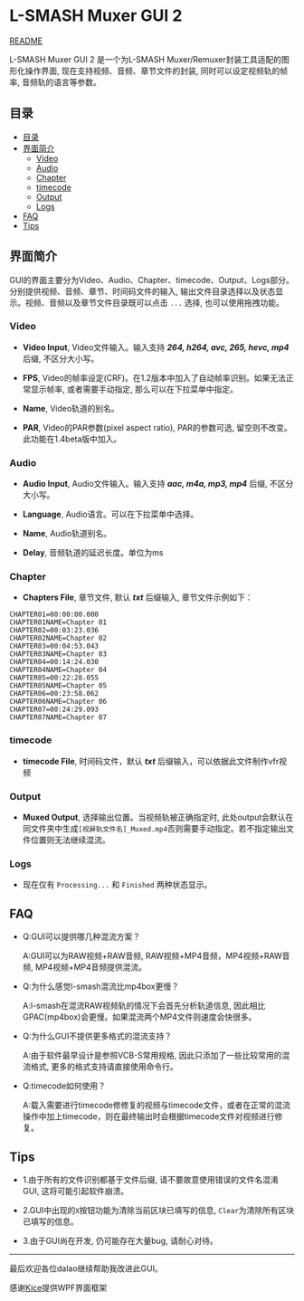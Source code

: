 L-SMASH Muxer GUI 2
===========================

[README](https://github.com/amefs/lsmash-muxer-gui/blob/v2.0/README.md)

L-SMASH Muxer GUI 2 是一个为L-SMASH Muxer/Remuxer封装工具适配的图形化操作界面, 现在支持视频、音频、章节文件的封装, 同时可以设定视频轨的帧率, 音频轨的语言等参数。

## 目录
- [目录](#%E7%9B%AE%E5%BD%95)
- [界面简介](#%E7%95%8C%E9%9D%A2%E7%AE%80%E4%BB%8B)
	- [Video](#video)
	- [Audio](#audio)
	- [Chapter](#chapter)
	- [timecode](#timecode)
	- [Output](#output)
	- [Logs](#logs)
- [FAQ](#faq)
- [Tips](#tips)
	
## 界面简介

GUI的界面主要分为Video、Audio、Chapter、timecode、Output、Logs部分。分别提供视频、音频、章节、时间码文件的输入, 输出文件目录选择以及状态显示。视频、音频以及章节文件目录既可以点击 `...` 选择, 也可以使用拖拽功能。

### Video

+ **Video Input**, Video文件输入。输入支持 ***264, h264, avc, 265, hevc, mp4*** 后缀, 不区分大小写。

+ **FPS**, Video的帧率设定(CRF)。在1.2版本中加入了自动帧率识别。如果无法正常显示帧率, 或者需要手动指定, 那么可以在下拉菜单中指定。

+ **Name**, Video轨道的别名。

+ **PAR**, Video的PAR参数(pixel aspect ratio), PAR的参数可选, 留空则不改变。此功能在1.4beta版中加入。

### Audio

+ **Audio Input**, Audio文件输入。输入支持 ***aac, m4a, mp3, mp4*** 后缀, 不区分大小写。

+ **Language**, Audio语言。可以在下拉菜单中选择。

+ **Name**, Audio轨道别名。

+ **Delay**, 音频轨道的延迟长度。单位为ms

### Chapter

+ **Chapters File**, 章节文件, 默认 ***txt*** 后缀输入, 章节文件示例如下：

```
CHAPTER01=00:00:00.000
CHAPTER01NAME=Chapter 01
CHAPTER02=00:03:23.036
CHAPTER02NAME=Chapter 02
CHAPTER03=00:04:53.043
CHAPTER03NAME=Chapter 03
CHAPTER04=00:14:24.030
CHAPTER04NAME=Chapter 04
CHAPTER05=00:22:28.055
CHAPTER05NAME=Chapter 05
CHAPTER06=00:23:58.062
CHAPTER06NAME=Chapter 06
CHAPTER07=00:24:29.093
CHAPTER07NAME=Chapter 07

```
### timecode

+ **timecode File**, 时间码文件，默认 ***txt*** 后缀输入，可以依据此文件制作vfr视频

### Output

+ **Muxed Output**, 选择输出位置。当视频轨被正确指定时, 此处output会默认在同文件夹中生成`[视屏轨文件名]_Muxed.mp4`否则需要手动指定。若不指定输出文件位置则无法继续混流。

### Logs

+ 现在仅有 `Processing...` 和 `Finished` 两种状态显示。

## FAQ

+	Q:GUI可以提供哪几种混流方案？

	A:GUI可以为RAW视频+RAW音频, RAW视频+MP4音频，MP4视频+RAW音频, MP4视频+MP4音频提供混流。
	
+	Q:为什么感觉l-smash混流比mp4box更慢？

	A:l-smash在混流RAW视频轨的情况下会首先分析轨道信息, 因此相比GPAC(mp4box)会更慢。如果混流两个MP4文件则速度会快很多。
	
+	Q:为什么GUI不提供更多格式的混流支持？

	A:由于软件最早设计是参照VCB-S常用规格, 因此只添加了一些比较常用的混流格式, 更多的格式支持请直接使用命令行。

+	Q:timecode如何使用？

	A:载入需要进行timecode修修复的视频与timecode文件，或者在正常的混流操作中加上timecode，则在最终输出时会根据timecode文件对视频进行修复。

## Tips

+ 1.由于所有的文件识别都基于文件后缀, 请不要故意使用错误的文件名混淆GUI, 这将可能引起软件崩溃。

+ 2.GUI中出现的`X`按钮功能为清除当前区块已填写的信息, `Clear`为清除所有区块已填写的信息。

+ 3.由于GUI尚在开发, 仍可能存在大量bug, 请耐心对待。

---

最后欢迎各位dalao继续帮助我改进此GUI。

感谢[Kice](https://github.com/kice)提供WPF界面框架


